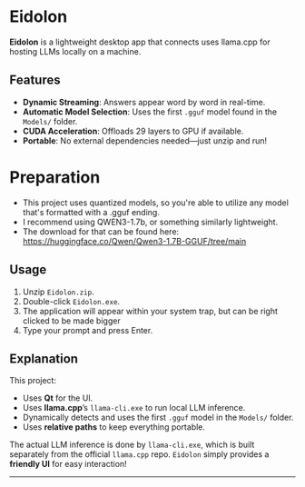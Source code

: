 # Eidolon

**Eidolon** is a lightweight desktop app that connects uses llama.cpp for hosting LLMs locally on a machine.

## Features
- **Dynamic Streaming**: Answers appear word by word in real-time.
- **Automatic Model Selection**: Uses the first `.gguf` model found in the `Models/` folder.
- **CUDA Acceleration**: Offloads 29 layers to GPU if available.
- **Portable**: No external dependencies needed—just unzip and run!

# Preparation
- This project uses quantized models, so you're able to utilize any model that's formatted with a .gguf ending.
- I recommend using QWEN3-1.7b, or something similarly lightweight.
- The download for that can be found here: https://huggingface.co/Qwen/Qwen3-1.7B-GGUF/tree/main 
## Usage

1. Unzip `Eidolon.zip`.
2. Double-click `Eidolon.exe`.
3. The application will appear within your system trap, but can be right clicked to be made bigger
4. Type your prompt and press Enter.

## Explanation
This project:
- Uses **Qt** for the UI.
- Uses **llama.cpp**’s `llama-cli.exe` to run local LLM inference.
- Dynamically detects and uses the first `.gguf` model in the `Models/` folder.
- Uses **relative paths** to keep everything portable.

The actual LLM inference is done by `llama-cli.exe`, which is built separately from the official `llama.cpp` repo. `Eidolon` simply provides a **friendly UI** for easy interaction!

---
